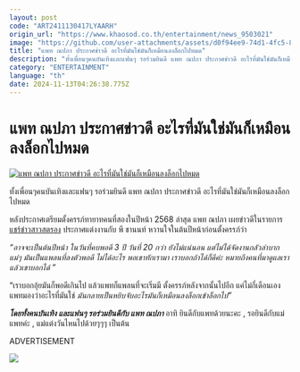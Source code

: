 ```yaml
---
layout: post
code: "ART2411130417LYAARH"
origin_url: "https://www.khaosod.co.th/entertainment/news_9503021"
image: "https://github.com/user-attachments/assets/d0f94ee9-74d1-4fc5-865f-9888de4621b1"
title: "แพท ณปภา ประกาศข่าวดี อะไรที่มันใช่มันก็เหมือนลงล็อกไปหมด"
description: "ทั้งเพื่อนๆคนบันเทิงและแฟนๆ รอร่วมยินดี แพท ณปภา ประกาศข่าวดี อะไรที่มันใช่มันก็เหมือนลงล็อกไปหมดหลังประกาศเตรียมตั้งครรภ์ทายาทคนที่สองในปีหน้า 2568"
category: "ENTERTAINMENT"
language: "th"
date: 2024-11-13T04:26:38.775Z
---
```


# แพท ณปภา ประกาศข่าวดี อะไรที่มันใช่มันก็เหมือนลงล็อกไปหมด

[![แพท ณปภา ประกาศข่าวดี อะไรที่มันใช่มันก็เหมือนลงล็อกไปหมด](https://www.khaosod.co.th/wpapp/uploads/2024/11/patpchawedding251311679998.jpg "แพท ณปภา ประกาศข่าวดี อะไรที่มันใช่มันก็เหมือนลงล็อกไปหมด")](https://www.khaosod.co.th/wpapp/uploads/2024/11/patpchawedding251311679998.jpg)

ทั้งเพื่อนๆคนบันเทิงและแฟนๆ รอร่วมยินดี แพท ณปภา ประกาศข่าวดี อะไรที่มันใช่มันก็เหมือนลงล็อกไปหมด

หลังประกาศเตรียมตั้งครรภ์ทายาทคนที่สองในปีหน้า 2568 ล่าสุด แพท ณปภา เผยข่าวดีในรายการ [แชร์ข่าวสาวสตรอง](https://www.instagram.com/p/DCQo5BlSeZl/) ประกาศแต่งงานกับ พี ชานนท์ หวานใจในต้นปีหน้าก่อนตั้งครรภ์ว่า

_“อาจจะเป็นต้นปีหน้า ในวันที่คบพอดี 3 ปี วันที่ 20 กว่า ยังไม่แน่นอน แต่ไม่ได้จัดงานกลัวลำบากแม่ๆ มันเป็นแพลนที่ลงตัวพอดี ไม่ได้อะไร พอเขาทักเรามา เราบอกถ้าได้ก็ดีค่ะ หมายถึงคนที่มาดูแลเรา แล้วเขาบอกได้ ”_

“เราบอกอุ้ยมันก็พอดีเกินไป แล้วแพทก็แพลนที่จะเริ่มมี ตั้งครรภ์หลังจากนั้นไปอีก แค่ไม่กี่เดือนเอง แพทมองว่าอะไรที่มันใช่ _มันกลายเป็นหยิบจับอะไรมันก็เหมือนลงล็อกเข้าล็อกไป”_

_**โดยทั้งคนบันเทิง และแฟนๆ รอร่วมยินดีกับ แพท ณปภา**_ อาทิ ยินดีกับแพทด้วยนะคะ , รอยินดีกับแม่แพทค่ะ , แม่แต่งวันไหนไปด้วยๆๆๆ เป็นต้น

ADVERTISEMENT

[![](https://www.khaosod.co.th/wpapp/uploads/2024/11/patpchawedding2513116711.jpg)](https://www.khaosod.co.th/wpapp/uploads/2024/11/patpchawedding2513116711.jpg)